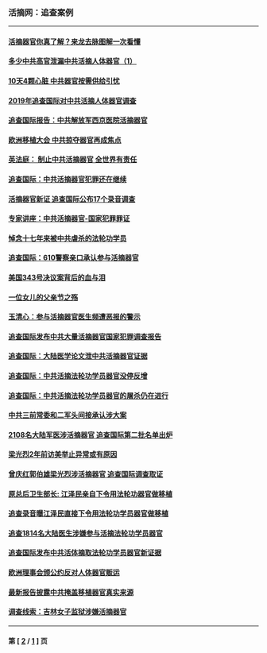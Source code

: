 ### 活摘网：追查案例
---
#### [活摘器官你真了解？来龙去脉图解一次看懂](../../pages/nf5880/n13013820.md?05150430) 
#### [多少中共高官泄漏中共活摘人体器官（1）](../../pages/nf5880/n12671234.md?05150430) 
#### [10天4颗心脏 中共器官按需供给引忧](../../pages/nf5880/n12326366.md?05150430) 
#### [2019年追查国际对中共活摘人体器官调查](../../pages/nf5880/n11917733.md?05150430) 
#### [追查国际报告：中共解放军西京医院活摘器官](../../pages/nf5880/n11838359.md?05150430) 
#### [欧洲移植大会 中共掠夺器官再成焦点](../../pages/nf5880/n11538883.md?05150430) 
#### [英法庭： 制止中共活摘器官 全世界有责任](../../pages/nf5880/n11330691.md?05150430) 
#### [追查国际：中共活摘器官犯罪还在继续](../../pages/nf5880/n11218301.md?05150430) 
#### [活摘器官新证 追查国际公布17个录音调查](../../pages/nf5880/n10897744.md?05150430) 
#### [专家讲座：中共活摘器官-国家犯罪罪证](../../pages/nf5880/n8828153.md?05150430) 
#### [悼念十七年来被中共虐杀的法轮功学员](../../pages/nf5880/n8124823.md?05150430) 
#### [追查国际：610警察亲口承认参与活摘器官](../../pages/nf5880/n8109067.md?05150430) 
#### [美国343号决议案背后的血与泪](../../pages/nf5880/n8020684.md?05150430) 
#### [一位女儿的父亲节之殇](../../pages/nf5880/n8014122.md?05150430) 
#### [玉清心：参与活摘器官医生频遭恶报的警示](../../pages/nf5880/n4637546.md?05150430) 
#### [追查国际发布中共大量活摘器官国家犯罪调查报告](../../pages/nf5880/n4613428.md?05150430) 
#### [追查国际：大陆医学论文泄中共活摘器官证据](../../pages/nf5880/n4608794.md?05150430) 
#### [追查国际：中共活摘法轮功学员器官没停反增](../../pages/nf5880/n4584075.md?05150430) 
#### [追查国际：中共活摘法轮功学员器官的屠杀仍在进行](../../pages/nf5880/n4299154.md?05150430) 
#### [中共三前常委和二军头间接承认涉大案](../../pages/nf5880/n4286244.md?05150430) 
#### [2108名大陆军医涉活摘器官 追查国际第二批名单出炉](../../pages/nf5880/n4284769.md?05150430) 
#### [梁光烈2年前访美举止异常或有原因](../../pages/nf5880/n4279686.md?05150430) 
#### [曾庆红郭伯雄梁光烈涉活摘器官 追查国际调查取证](../../pages/nf5880/n4278462.md?05150430) 
#### [原总后卫生部长: 江泽民亲自下令用法轮功器官做移植](../../pages/nf5880/n4263864.md?05150430) 
#### [追查录音曝江泽民直接下令用法轮功学员器官做移植](../../pages/nf5880/n4261268.md?05150430) 
#### [追查1814名大陆医生涉嫌参与活摘法轮功学员器官](../../pages/nf5880/n4259055.md?05150430) 
#### [追查国际发布中共活体摘取法轮功学员器官新证据](../../pages/nf5880/n4258255.md?05150430) 
#### [欧洲理事会颁公约反对人体器官贩运](../../pages/nf5880/n4206955.md?05150430) 
#### [最新报告披露中共掩盖移植器官真实来源](../../pages/nf5880/n4140084.md?05150430) 
#### [调查线索：吉林女子监狱涉嫌活摘器官](../../pages/nf5880/n4044366.md?05150430) 

---
#### 第 [ [2](./2.md?05150430) / [1](./1.md?05150430) ] 页
